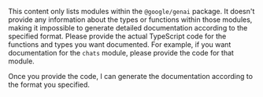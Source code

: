 This content only lists modules within the `@google/genai` package.  It doesn't provide any information about the types or functions within those modules, making it impossible to generate detailed documentation according to the specified format.  Please provide the actual TypeScript code for the functions and types you want documented.  For example, if you want documentation for the `chats` module, please provide the code for that module.


Once you provide the code, I can generate the documentation according to the format you specified.
